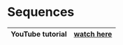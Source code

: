 # Sequences

| YouTube tutorial | [watch here](https://youtube.com/playlist?list=PLhIbBGhnxj5JK937uUvJUn0NSU9cQ-QKh) |
| :-: | :-: |

